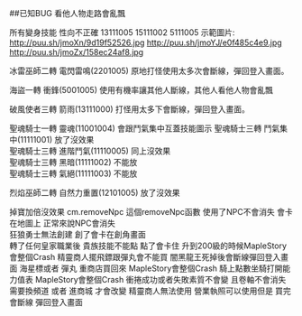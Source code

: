 ##已知BUG 
看他人物走路會亂飄

所有變身技能 性向不正確 13111005 15111002 5111005
示範圖片:
http://puu.sh/jmoXn/9d19f52526.jpg
http://puu.sh/jmoYJ/e0f485c4e9.jpg
http://puu.sh/jmoZx/158ec24af8.jpg


冰雷巫師二轉 電閃雷鳴(2201005) 原地打怪使用太多次會斷線，彈回登入畫面。

海盜一轉 衝鋒(5001005) 使用有機率讓其他人斷線，其他人看他人物會亂飄

破風使者三轉 箭雨(13111000) 打怪用太多下會斷線，彈回登入畫面。

聖魂騎士一轉 靈魂(11001004) 會跟鬥氣集中互蓋技能圖示 
聖魂騎士三轉 鬥氣集中(11111001) 放了沒效果  
聖魂騎士三轉 進階鬥氣(11110005) 同上沒效果  
聖魂騎士三轉 黑暗(11111002) 不能放  
聖魂騎士三轉 氣絕(11111003) 不能放  

烈焰巫師二轉 自然力重置(12101005) 放了沒效果  

掉寶加倍沒效果
cm.removeNpc 這個removeNpc函數 使用了NPC不會消失 會卡在地圖上 正常來說NPC會消失  
狂狼勇士無法創建 創了會卡在創角畫面  
轉了任何皇家職業後 貴族技能不能點 點了會卡住
升到200級的時候MapleStory會整個Crash
精靈商人擺飛鏢跟彈丸會不能買
闇黑龍王死掉後會斷線彈回登入畫面
海星標或者 彈丸 重商店買回來 MapleStory會整個Crash
騎上點數坐騎打開能力值表 MapleStory會整個Crash
衝捲成功或者失敗素質不會變 且卷軸不會消失 需要換頻道 或者 進商城 才會改變
精靈商人無法使用
營業執照可以使用但是 買完會斷線 彈回登入畫面